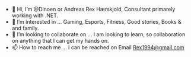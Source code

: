 - 👋 Hi, I’m @Dinoen 
or Andreas Rex Hærskjold, Consultant primarely working with .NET. 
- 👀 I’m interested in ...
Gaming, Esports, Fitness, Good stories, Books & and family. 
- 💞️ I’m looking to collaborate on ...
I am looking to learn, so collaboration on anything that I can get my hands on. 
- 📫 How to reach me ...
I can be reached on Email Rex1994@gmail.com

<!---
Dinoen/Dinoen is a ✨ special ✨ repository because its `README.md` (this file) appears on your GitHub profile.
You can click the Preview link to take a look at your changes.
--->
